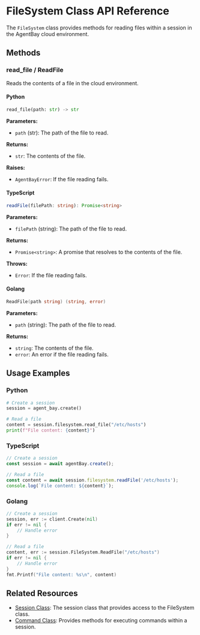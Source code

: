 # FileSystem Class API Reference

The `FileSystem` class provides methods for reading files within a session in the AgentBay cloud environment.

## Methods

### read_file / ReadFile

Reads the contents of a file in the cloud environment.

#### Python

```python
read_file(path: str) -> str
```

**Parameters:**
- `path` (str): The path of the file to read.

**Returns:**
- `str`: The contents of the file.

**Raises:**
- `AgentBayError`: If the file reading fails.

#### TypeScript

```typescript
readFile(filePath: string): Promise<string>
```

**Parameters:**
- `filePath` (string): The path of the file to read.

**Returns:**
- `Promise<string>`: A promise that resolves to the contents of the file.

**Throws:**
- `Error`: If the file reading fails.

#### Golang

```go
ReadFile(path string) (string, error)
```

**Parameters:**
- `path` (string): The path of the file to read.

**Returns:**
- `string`: The contents of the file.
- `error`: An error if the file reading fails.

## Usage Examples

### Python

```python
# Create a session
session = agent_bay.create()

# Read a file
content = session.filesystem.read_file("/etc/hosts")
print(f"File content: {content}")
```

### TypeScript

```typescript
// Create a session
const session = await agentBay.create();

// Read a file
const content = await session.filesystem.readFile('/etc/hosts');
console.log(`File content: ${content}`);
```

### Golang

```go
// Create a session
session, err := client.Create(nil)
if err != nil {
    // Handle error
}

// Read a file
content, err := session.FileSystem.ReadFile("/etc/hosts")
if err != nil {
    // Handle error
}
fmt.Printf("File content: %s\n", content)
```

## Related Resources

- [Session Class](session.md): The session class that provides access to the FileSystem class.
- [Command Class](command.md): Provides methods for executing commands within a session.
